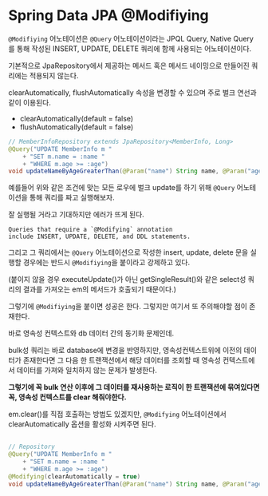 # Spring Data JPA @Modifiying

`@Modifiying` 어노테이션은 `@Query` 어노테이션이라는 JPQL Query, Native Query를 통해 작성된 INSERT, UPDATE, DELETE 쿼리에 함께 사용되는 어노테이션이다.

기본적으로 JpaRepository에서 제공하는 메서드 혹은 메서드 네이밍으로 만들어진 쿼리에는 적용되지 않는다.

clearAutomatically, flushAutomatically 속성을 변경할 수 있으며 주로 벌크 연선과 같이 이용된다.
- clearAutomatically(default = false)
- flushAutomatically(default = false)

```java
// MemberInfoRepository extends JpaRepository<MemberInfo, Long>    
@Query("UPDATE MemberInfo m "
    + "SET m.name = :name "
    + "WHERE m.age >= :age")
void updateNameByAgeGreaterThan(@Param("name") String name, @Param("age")int age);
```

예를들어 위와 같은 조건에 맞는 모든 로우에 벌크 update를 하기 위해 `@Query` 어노테이션을 통해 쿼리를 짜고 실행해보자.

잘 실행될 거라고 기대하지만 에러가 뜨게 된다.

```
Queries that require a `@Modifying` annotation 
include INSERT, UPDATE, DELETE, and DDL statements.
```

그리고 그 쿼리에서는 `@Query` 어노테이션으로 작성한 insert, update, delete 문을 실행할 경우에는 반드시 `@Modifiying`을 붙이라고 강제하고 있다.

(붙이지 않을 경우 executeUpdate()가 아닌 getSingleResult()와 같은 select성 쿼리의 결과를 가져오는 em의 메서드가 호출되기 때문이다.)

그렇기에 `@Modifiying`을 붙이면 성공은 한다. 그렇지만 여기서 또 주의해야할 점이 존재한다.

바로 영속성 컨텍스트와 db 데이터 간의 동기화 문제인데. 

bulk성 쿼리는 바로 database에 변경을 반영하지만, 영속성컨텍스트위에 이전의 데이터가 존재한다면 그 다음 한 트랜잭션에서 해당 데이터를 조회할 때 영속성 컨텍스트에서 데이터를 가져와 일치하지 않는 문제가 발생한다.

**그렇기에 꼭 bulk 연산 이후에 그 데이터를 재사용하는 로직이 한 트랜잭션에 묶여있다면 꼭, 영속성 컨텍스트를 clear 해줘야한다.**

em.clear()를 직접 호출하는 방법도 있겠지만, `@Modifying` 어노테이션에서 clearAutomatically 옵션을 활성화 시켜주면 된다.

```java
    
// Repository    
@Query("UPDATE MemberInfo m "
    + "SET m.name = :name "
    + "WHERE m.age >= :age")
@Modifying(clearAutomatically = true)
void updateNameByAgeGreaterThan(@Param("name") String name, @Param("age") int age);​
```

